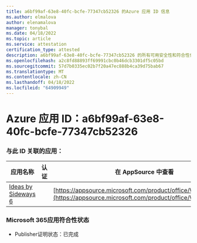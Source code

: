 ```yaml
---
title: a6bf99af-63e8-40fc-bcfe-77347cb52326 的Azure 应用 ID 信息
ms.author: elmalova
author: elenamalova
manager: tonybal
ms.date: 04/18/2022
ms.topic: article
ms.service: attestation
certification_type: attested
description: a6bf99af-63e8-40fc-bcfe-77347cb52326 的所有可用安全性和符合性信息。
ms.openlocfilehash: a2c8fd88893ff69991cbc0b46dcb3301df5c05bd
ms.sourcegitcommit: 57d7b0335ec02b7f20a47ec888b4ca39d75bab67
ms.translationtype: MT
ms.contentlocale: zh-CN
ms.lasthandoff: 04/18/2022
ms.locfileid: "64909949"
---
```

# <a name="azure-app-id-a6bf99af-63e8-40fc-bcfe-77347cb52326"></a>Azure 应用 ID：a6bf99af-63e8-40fc-bcfe-77347cb52326


### <a name="apps-associated-with-this-id"></a>与此 ID 关联的应用：
| **应用名称** | **认证** | **在 AppSource 中查看** |
|--------------|---------------|-----------------------|
| [Ideas by Sideways 6](../forward/WA200002782.md) |  | [https://appsource.microsoft.com/product/office/WA200002782](https://appsource.microsoft.com/product/office/WA200002782) |

### <a name="microsoft-365-app-compliance-status"></a>Microsoft 365应用符合性状态
- Publisher证明状态：已完成
